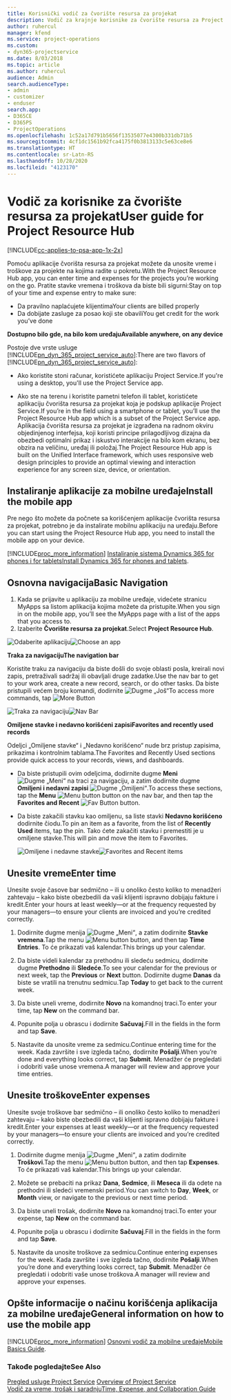 ```yaml
---
title: Korisnički vodič za čvorište resursa za projekat
description: Vodič za krajnje korisnike za čvorište resursa za Project Service
author: ruhercul
manager: kfend
ms.service: project-operations
ms.custom:
- dyn365-projectservice
ms.date: 8/03/2018
ms.topic: article
ms.author: ruhercul
audience: Admin
search.audienceType:
- admin
- customizer
- enduser
search.app:
- D365CE
- D365PS
- ProjectOperations
ms.openlocfilehash: 1c52a17d791b5656f13535077e4300b331db71b5
ms.sourcegitcommit: 4cf1dc1561b92fca4175f0b3813133c5e63ce8e6
ms.translationtype: HT
ms.contentlocale: sr-Latn-RS
ms.lasthandoff: 10/28/2020
ms.locfileid: "4123170"
---
```

# <a name="user-guide-for-project-resource-hub"></a><span data-ttu-id="c53da-103">Vodič za korisnike za čvorište resursa za projekat</span><span class="sxs-lookup"><span data-stu-id="c53da-103">User guide for Project Resource Hub</span></span>

[!INCLUDE[cc-applies-to-psa-app-1x-2x](../includes/cc-applies-to-psa-app-1x-2x.md)]

<span data-ttu-id="c53da-104">Pomoću aplikacije čvorišta resursa za projekat možete da unosite vreme i troškove za projekte na kojima radite u pokretu.</span><span class="sxs-lookup"><span data-stu-id="c53da-104">With the Project Resource Hub app, you can enter time and expenses for the projects you’re working on the go.</span></span> <span data-ttu-id="c53da-105">Pratite stavke vremena i troškova da biste bili sigurni:</span><span class="sxs-lookup"><span data-stu-id="c53da-105">Stay on top of your time and expense entry to make sure:</span></span>

- <span data-ttu-id="c53da-106">Da pravilno naplaćujete klijentima</span><span class="sxs-lookup"><span data-stu-id="c53da-106">Your clients are billed properly</span></span>
- <span data-ttu-id="c53da-107">Da dobijate zasluge za posao koji ste obavili</span><span class="sxs-lookup"><span data-stu-id="c53da-107">You get credit for the work you’ve done</span></span>

<span data-ttu-id="c53da-108">**Dostupno bilo gde, na bilo kom uređaju**</span><span class="sxs-lookup"><span data-stu-id="c53da-108">**Available anywhere, on any device**</span></span>

<span data-ttu-id="c53da-109">Postoje dve vrste usluge [!INCLUDE[pn_dyn_365_project_service_auto](../includes/pn-dyn-365-project-service-auto.md)]:</span><span class="sxs-lookup"><span data-stu-id="c53da-109">There are two flavors of [!INCLUDE[pn_dyn_365_project_service_auto](../includes/pn-dyn-365-project-service-auto.md)]:</span></span> 

- <span data-ttu-id="c53da-110">Ako koristite stoni računar, koristićete aplikaciju Project Service.</span><span class="sxs-lookup"><span data-stu-id="c53da-110">If you're using a desktop, you'll use the Project Service app.</span></span> 

- <span data-ttu-id="c53da-111">Ako ste na terenu i koristite pametni telefon ili tablet, koristićete aplikaciju čvorišta resursa za projekat koja je podskup aplikacije Project Service.</span><span class="sxs-lookup"><span data-stu-id="c53da-111">If you’re in the field using a smartphone or tablet, you’ll use the Project Resource Hub app which is a subset of the Project Service  app.</span></span> <span data-ttu-id="c53da-112">Aplikacija čvorišta resursa za projekat je izgrađena na radnom okviru objedinjenog interfejsa, koji koristi principe prilagodljivog dizajna da obezbedi optimalni prikaz i iskustvo interakcije na bilo kom ekranu, bez obzira na veličinu, uređaj ili položaj.</span><span class="sxs-lookup"><span data-stu-id="c53da-112">The Project Resource Hub app is built on the Unified Interface framework, which uses responsive web design principles to provide an optimal viewing and interaction experience for any screen size, device, or orientation.</span></span> 


## <a name="install-the-mobile-app"></a><span data-ttu-id="c53da-113">Instaliranje aplikacije za mobilne uređaje</span><span class="sxs-lookup"><span data-stu-id="c53da-113">Install the mobile app</span></span>
<span data-ttu-id="c53da-114">Pre nego što možete da počnete sa korišćenjem aplikacije čvorišta resursa za projekat, potrebno je da instalirate mobilnu aplikaciju na uređaju.</span><span class="sxs-lookup"><span data-stu-id="c53da-114">Before you can start using the Project Resource Hub app, you need to install the mobile app on your device.</span></span> 

[!INCLUDE[proc_more_information](../includes/proc-more-information.md)] <span data-ttu-id="c53da-115">[Instaliranje sistema Dynamics 365 for phones i for tablets](https://docs.microsoft.com/dynamics365/mobile-app/install-dynamics-365-for-phones-and-tablets)</span><span class="sxs-lookup"><span data-stu-id="c53da-115">[Install Dynamics 365 for phones and tablets](https://docs.microsoft.com/dynamics365/mobile-app/install-dynamics-365-for-phones-and-tablets).</span></span>

## <a name="basic-navigation"></a><span data-ttu-id="c53da-116">Osnovna navigacija</span><span class="sxs-lookup"><span data-stu-id="c53da-116">Basic Navigation</span></span>
1.  <span data-ttu-id="c53da-117">Kada se prijavite u aplikaciju za mobilne uređaje, videćete stranicu MyApps sa listom aplikacija kojima možete da pristupite.</span><span class="sxs-lookup"><span data-stu-id="c53da-117">When you sign in on the mobile app, you’ll see the MyApps page with a list of the apps that you access to.</span></span> 
2.  <span data-ttu-id="c53da-118">Izaberite **Čvorište resursa za projekat**.</span><span class="sxs-lookup"><span data-stu-id="c53da-118">Select **Project Resource Hub**.</span></span>

<span data-ttu-id="c53da-119">![Odaberite aplikaciju](media/chooseApp_1.png "Odaberite aplikaciju")</span><span class="sxs-lookup"><span data-stu-id="c53da-119">![Choose an app](media/chooseApp_1.png "Choose an app")</span></span>

<span data-ttu-id="c53da-120">**Traka za navigaciju**</span><span class="sxs-lookup"><span data-stu-id="c53da-120">**The navigation bar**</span></span>

<span data-ttu-id="c53da-121">Koristite traku za navigaciju da biste došli do svoje oblasti posla, kreirali novi zapis, pretraživali sadržaj ili obavljali druge zadatke.</span><span class="sxs-lookup"><span data-stu-id="c53da-121">Use the nav bar to get to your work area, create a new record, search, or do other tasks.</span></span> <span data-ttu-id="c53da-122">Da biste pristupili većem broju komandi, dodirnite ![Dugme „Još“](media/MoreButton.png "Dugme „Još“")</span><span class="sxs-lookup"><span data-stu-id="c53da-122">To access more commands, tap ![More Button](media/MoreButton.png "More Button")</span></span>

<span data-ttu-id="c53da-123">![Traka za navigaciju](media/NavBar_2.png "Traka za navigaciju")</span><span class="sxs-lookup"><span data-stu-id="c53da-123">![Nav Bar](media/NavBar_2.png "Nav Bar")</span></span>

<span data-ttu-id="c53da-124">**Omiljene stavke i nedavno korišćeni zapisi**</span><span class="sxs-lookup"><span data-stu-id="c53da-124">**Favorites and recently used records**</span></span>

<span data-ttu-id="c53da-125">Odeljci „Omiljene stavke“ i „Nedavno korišćeno“ nude brz pristup zapisima, prikazima i kontrolnim tablama.</span><span class="sxs-lookup"><span data-stu-id="c53da-125">The Favorites and Recently Used sections provide quick access to your records, views, and dashboards.</span></span> 

- <span data-ttu-id="c53da-126">Da biste pristupili ovim odeljcima, dodirnite dugme **Meni** ![Dugme „Meni“](media/MenuButton.png "Dugme menija") na traci za navigaciju, a zatim dodirnite dugme **Omiljeni i nedavni zapisi** ![Dugme „Omiljeni“](media/FavButton.png "Dugme Omiljeni").</span><span class="sxs-lookup"><span data-stu-id="c53da-126">To access these sections, tap the **Menu** ![Menu button](media/MenuButton.png "Menu button") button on the nav bar, and then tap the **Favorites and Recent** ![Fav Button](media/FavButton.png "Fav Button") button.</span></span>

- <span data-ttu-id="c53da-127">Da biste zakačili stavku kao omiljenu, sa liste stavki **Nedavno korišćeno** dodirnite čiodu.</span><span class="sxs-lookup"><span data-stu-id="c53da-127">To pin an item as a favorite, from the list of **Recently Used** items, tap the pin.</span></span> <span data-ttu-id="c53da-128">Tako ćete zakačiti stavku i premestiti je u omiljene stavke.</span><span class="sxs-lookup"><span data-stu-id="c53da-128">This will pin and move the item to Favorites.</span></span>

  <span data-ttu-id="c53da-129">![Omiljene i nedavne stavke](media/Favs_3.png "Omiljene i nedavne stavke")</span><span class="sxs-lookup"><span data-stu-id="c53da-129">![Favorites and Recent items](media/Favs_3.png "Favorites and Recent items")</span></span>
 
## <a name="enter-time"></a><span data-ttu-id="c53da-130">Unesite vreme</span><span class="sxs-lookup"><span data-stu-id="c53da-130">Enter time</span></span>
<span data-ttu-id="c53da-131">Unesite svoje časove bar sedmično – ili u onoliko često koliko to menadžeri zahtevaju – kako biste obezbedili da vaši klijenti ispravno dobijaju fakture i kredit.</span><span class="sxs-lookup"><span data-stu-id="c53da-131">Enter your hours at least weekly—or at the frequency requested by your managers—to ensure your clients are invoiced and you’re credited correctly.</span></span>

1. <span data-ttu-id="c53da-132">Dodirnite dugme menija ![Dugme „Meni“](media/MenuButton.png "Dugme menija"), a zatim dodirnite **Stavke vremena**.</span><span class="sxs-lookup"><span data-stu-id="c53da-132">Tap the menu ![Menu button](media/MenuButton.png "Menu button") button, and then tap **Time Entries**.</span></span> <span data-ttu-id="c53da-133">To će prikazati vaš kalendar.</span><span class="sxs-lookup"><span data-stu-id="c53da-133">This brings up your calendar.</span></span>

2. <span data-ttu-id="c53da-134">Da biste videli kalendar za prethodnu ili sledeću sedmicu, dodirnite dugme **Prethodno** ili **Sledeće**.</span><span class="sxs-lookup"><span data-stu-id="c53da-134">To see your calendar for the previous or next week, tap the **Previous** or **Next** button.</span></span> <span data-ttu-id="c53da-135">Dodirnite dugme **Danas** da biste se vratili na trenutnu sedmicu.</span><span class="sxs-lookup"><span data-stu-id="c53da-135">Tap **Today** to get back to the current week.</span></span>

3. <span data-ttu-id="c53da-136">Da biste uneli vreme, dodirnite **Novo** na komandnoj traci.</span><span class="sxs-lookup"><span data-stu-id="c53da-136">To enter your time, tap **New** on the command bar.</span></span> 

4. <span data-ttu-id="c53da-137">Popunite polja u obrascu i dodirnite **Sačuvaj**.</span><span class="sxs-lookup"><span data-stu-id="c53da-137">Fill in the fields in the form and tap **Save**.</span></span>

5. <span data-ttu-id="c53da-138">Nastavite da unosite vreme za sedmicu.</span><span class="sxs-lookup"><span data-stu-id="c53da-138">Continue entering time for the week.</span></span> <span data-ttu-id="c53da-139">Kada završite i sve izgleda tačno, dodirnite **Pošalji**.</span><span class="sxs-lookup"><span data-stu-id="c53da-139">When you’re done and everything looks correct, tap **Submit**.</span></span> <span data-ttu-id="c53da-140">Menadžer će pregledati i odobriti vaše unose vremena.</span><span class="sxs-lookup"><span data-stu-id="c53da-140">A manager will review and approve your time entries.</span></span>

## <a name="enter-expenses"></a><span data-ttu-id="c53da-141">Unesite troškove</span><span class="sxs-lookup"><span data-stu-id="c53da-141">Enter expenses</span></span> 
<span data-ttu-id="c53da-142">Unesite svoje troškove bar sedmično – ili onoliko često koliko to menadžeri zahtevaju – kako biste obezbedili da vaši klijenti ispravno dobijaju fakture i kredit.</span><span class="sxs-lookup"><span data-stu-id="c53da-142">Enter your expenses at least weekly—or at the frequency requested by your managers—to ensure your clients are invoiced and you’re credited correctly.</span></span>

1. <span data-ttu-id="c53da-143">Dodirnite dugme menija ![Dugme „Meni“](media/MenuButton.png "Dugme menija"), a zatim dodirnite **Troškovi**.</span><span class="sxs-lookup"><span data-stu-id="c53da-143">Tap the menu ![Menu button](media/MenuButton.png "Menu button") button, and then tap **Expenses**.</span></span> <span data-ttu-id="c53da-144">To će prikazati vaš kalendar.</span><span class="sxs-lookup"><span data-stu-id="c53da-144">This brings up your calendar.</span></span>

2. <span data-ttu-id="c53da-145">Možete se prebaciti na prikaz **Dana**, **Sedmice**, ili **Meseca** ili da odete na prethodni ili sledeći vremenski period.</span><span class="sxs-lookup"><span data-stu-id="c53da-145">You can switch to **Day**, **Week**, or **Month** view, or navigate to the previous or next time period.</span></span> 

3. <span data-ttu-id="c53da-146">Da biste uneli trošak, dodirnite **Novo** na komandnoj traci.</span><span class="sxs-lookup"><span data-stu-id="c53da-146">To enter your expense, tap **New** on the command bar.</span></span> 

4. <span data-ttu-id="c53da-147">Popunite polja u obrascu i dodirnite **Sačuvaj**.</span><span class="sxs-lookup"><span data-stu-id="c53da-147">Fill in the fields in the form and tap **Save**.</span></span>

5. <span data-ttu-id="c53da-148">Nastavite da unosite troškove za sedmicu.</span><span class="sxs-lookup"><span data-stu-id="c53da-148">Continue entering expenses for the week.</span></span> <span data-ttu-id="c53da-149">Kada završite i sve izgleda tačno, dodirnite **Pošalji**.</span><span class="sxs-lookup"><span data-stu-id="c53da-149">When you’re done and everything looks correct, tap **Submit**.</span></span> <span data-ttu-id="c53da-150">Menadžer će pregledati i odobriti vaše unose troškova.</span><span class="sxs-lookup"><span data-stu-id="c53da-150">A manager will review and approve your expenses.</span></span>

## <a name="general-information-on-how-to-use-the-mobile-app"></a><span data-ttu-id="c53da-151">Opšte informacije o načinu korišćenja aplikacija za mobilne uređaje</span><span class="sxs-lookup"><span data-stu-id="c53da-151">General information on how to use the mobile app</span></span> 
[!INCLUDE[proc_more_information](../includes/proc-more-information.md)] <span data-ttu-id="c53da-152">[Osnovni vodič za mobilne uređaje](https://docs.microsoft.com/dynamics365/mobile-app/dynamics-365-phones-tablets-users-guide)</span><span class="sxs-lookup"><span data-stu-id="c53da-152">[Mobile Basics Guide](https://docs.microsoft.com/dynamics365/mobile-app/dynamics-365-phones-tablets-users-guide).</span></span>

### <a name="see-also"></a><span data-ttu-id="c53da-153">Takođe pogledajte</span><span class="sxs-lookup"><span data-stu-id="c53da-153">See Also</span></span>  
 <span data-ttu-id="c53da-154">[Pregled usluge Project Service](../psa/overview.md) </span><span class="sxs-lookup"><span data-stu-id="c53da-154">[Overview of Project Service](../psa/overview.md) </span></span>  
 [<span data-ttu-id="c53da-155">Vodič za vreme, trošak i saradnju</span><span class="sxs-lookup"><span data-stu-id="c53da-155">Time, Expense, and Collaboration Guide</span></span>](../psa/time-expense-collaboration-guide.md)   
 
